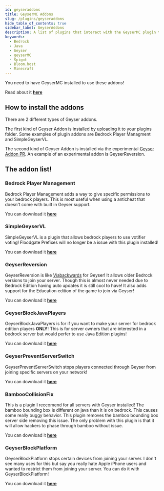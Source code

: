 ```yaml
---
id: geyseraddons
title: GeyserMC Addons
slug: /plugins/geyseraddons
hide_table_of_contents: true
sidebar_label: GeyserAddons
description: A list of plugins that interact with the GeyserMC plugin to make your experience even better!
keywords:
  - Bedrock
  - Java
  - Geyser
  - geyserMC
  - Spigot
  - Bloom.host
  - Minecraft
---
```


You need to have GeyserMC installed to use these addons!

Read about it [**here**](/plugins/geysermc)

## How to install the addons

There are 2 different types of Geyser addons.

The first kind of Geyser Addon is installed by uploading it to your plugins folder. Some examples of plugin addons are Bedrock Player Managment and SimpleGeyserVL.

The second kind of Geyser Addon is installed via the experimental [Geyser Addon PR](https://github.com/GeyserMC/Geyser/pull/742). An example of an experimental addon is GeyserReversion.

## The addon list!

### Bedrock Player Management
Bedrock Player Management adds a way to give specific permissions to your bedrock players.
This is most useful when using a anticheat that doesn't come with built in Geyser support.

You can download it [**here**](https://www.spigotmc.org/resources/bedrock-player-managment-for-floodgate-geyser.82278/)

### SimpleGeyserVL
SimpleGeyserVL is a plugin that allows bedrock players to use votifier voting!
Floodgate Prefixes will no longer be a issue with this plugin installed!

You can download it [**here**](https://www.spigotmc.org/resources/simplegeyservl.80300/)

### GeyserReversion
GeyserReversion is like [Viabackwards](/plugins/viaversion) for Geyser! It allows older Bedrock versions to join your server.
Though this is almost never needed due to Bedrock Edition having auto updates it is still cool to have!
It also adds support for the Education edition of the game to join via Geyser!

You can download it [**here**](https://github.com/bundabrg/GeyserReversion/releases)

### GeyserBlockJavaPlayers
GeyserBlockJavaPlayers is for if you want to make your server for bedrock edition players **ONLY**!
This is for server owners that are interested in a bedrock server but would perfer to use Java Edition plugins!

You can download it [**here**](https://github.com/Camotoy/GeyserBlockJavaPlayers/releases)

### GeyserPreventServerSwitch
GeyserPreventServerSwitch stops players connected through Geyser from joining specific servers on your network!

You can download it [**here**](https://github.com/Camotoy/GeyserPreventServerSwitch/releases)

### BambooCollisionFix
This is a plugin I reccomend for all servers with Geyser installed!
The bamboo bounding box is different on java than it is on bedrock. This causes some really buggy behavior. This plugin removes the bamboo bounding box server side removing this issue.
The only problem with this plugin is that it will allow hackers to phase through bamboo without issue.

You can download it [**here**](https://github.com/Camotoy/BambooCollisionFix/releases)

### GeyserBlockPlatform
GeyserBlockPlatform stops certain devices from joining your server.
I don't see many uses for this but say you really hate Apple iPhone users and wanted to restrict them from joining your server. You can do it with GeyserBlockPlatform!

You can download it [**here**](https://github.com/Camotoy/GeyserBlockPlatform/releases)

